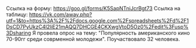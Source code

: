 Ссылка на форму: https://goo.gl/forms/K5SapNTniJcrBgt73
Ссылка на таблицу: https://vk.com/away.php?utf=1&to=https%3A%2F%2Fdocs.google.com%2Fspreadsheets%2Fd%2F1DsCD7PyUkzC4l2liE21mAQQ7DHCGE4CKXwgVtoD5Oz0%2Fedit%3Fusp%3Dsharing
Я провела опрос на тему: "Популярность американского кино 70-90гг среди соврменной молодежи". Поучаствовало 32 человека.
